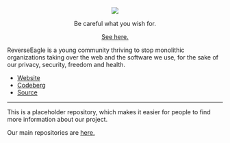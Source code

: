 <div align="center">
  <img src="https://forge.tedomum.net/ReverseEagle/DeGoogle-FOSS/uploads/6099bf50116d07a1aca3488c132dbd39/unknown.png" />
  <p>Be careful what you wish for.</p>
  <a href="https://forge.tedomum.net/ReverseEagle/DeGoogle-FOSS/-/issues/1#note_6396">See here.</a>
</div>


ReverseEagle is a young community thriving to stop monolithic organizations taking over the web and the software we use, for the sake of our privacy, security, freedom and health.

- [Website](https://resynth1943.net#owo)
- [Codeberg](https://codeberg.org/resynth1943)
- [Source](https://codeberg.org/resynth1943)

---

This is a placeholder repository, which makes it easier for people to find more information about our project.

Our main repositories are [here.](https://codeberg.org/resynth1943)
